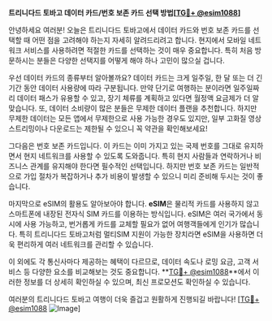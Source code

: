 **트리니다드 토바고 데이터 카드/번호 보존 카드 선택 방법[[TG💪+ @esim1088](https://t.me/s/esim1088)]**

안녕하세요 여러분! 오늘은 트리니다드 토바고에서 데이터 카드와 번호 보존 카드를 선택할 때 어떤 점을 고려해야 하는지 자세히 알려드리려고 합니다. 현지에서 모바일 네트워크 서비스를 사용하려면 적절한 카드를 선택하는 것이 매우 중요합니다. 특히 처음 방문하시는 분들은 다양한 선택지를 어떻게 해야 하나 고민이 많으실 겁니다.

우선 데이터 카드의 종류부터 알아볼까요? 데이터 카드는 크게 일주일, 한 달 또는 더 긴 기간 동안 데이터 사용량에 따라 구분됩니다. 만약 단기로 여행하는 분이라면 일주일짜리 데이터 패스가 유용할 수 있고, 장기 체류를 계획하고 있다면 월정액 요금제가 더 알맞습니다. 또, 데이터 소비량이 많은 분들은 무제한 데이터 플랜을 추천합니다. 하지만 무제한 데이터는 모든 앱에서 무제한으로 사용 가능한 경우도 있지만, 일부 고화질 영상 스트리밍이나 다운로드는 제한될 수 있으니 꼭 약관을 확인해보세요!

그다음은 번호 보존 카드입니다. 이 카드는 이미 가지고 있는 국제 번호를 그대로 유지하면서 현지 네트워크를 사용할 수 있도록 도와줍니다. 특히 현지 사람들과 연락하거나 비즈니스 관계를 유지해야 한다면 필수적인 선택입니다. 하지만 번호 보존 카드는 일반적으로 가입 절차가 복잡하거나 추가 비용이 발생할 수 있으니 미리 준비해 두시는 것이 좋습니다.

마지막으로 eSIM의 활용도 알아보아야 합니다. **eSIM**은 물리적 카드를 사용하지 않고 스마트폰에 내장된 전자식 SIM 카드를 이용하는 방식입니다. eSIM은 여러 국가에서 동시에 사용 가능하고, 번거롭게 카드를 교체할 필요가 없어 여행객들에게 인기가 많습니다. 특히 트리니다드 토바고처럼 멀티SIM 지원이 가능한 장치라면 eSIM을 사용하면 더욱 편리하게 여러 네트워크를 관리할 수 있습니다.

이 외에도 각 통신사마다 제공하는 혜택이 다르므로, 데이터 속도나 로밍 요금, 고객 서비스 등 다양한 요소를 비교해보는 것도 중요합니다. **[TG💪+ @esim1088](https://t.me/s/esim1088)**에서 이러한 정보를 더 상세히 확인하실 수 있으며, 최신 프로모션도 확인하실 수 있습니다.

여러분의 트리니다드 토바고 여행이 더욱 즐겁고 원활하게 진행되길 바랍니다! [[TG💪+ @esim1088](https://t.me/s/esim1088) ![Image](https://i.postimg.cc/Y0z9fWf4/image.png)]